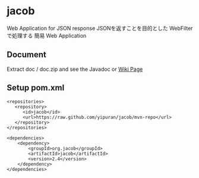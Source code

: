 # jacob
Web Application  for JSON response
JSONを返すことを目的とした WebFilter で処理する 簡易 Web Application

## Document
Extract doc / doc.zip and see the Javadoc
or [Wiki Page](../../wiki)


## Setup pom.xml
```
<repositories>
   <repository>
      <id>jacob</id>
      <url>https://raw.github.com/yipuran/jacob/mvn-repo</url>
   </repository>
</repositories>

<dependencies>
    <dependency>
        <groupId>org.jacob</groupId>
        <artifactId>jacob</artifactId>
        <version>2.4</version>
    </dependency>
</dependencies>

```
